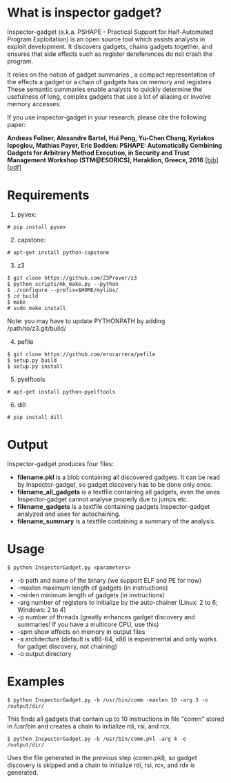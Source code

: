 # What is inspector gadget?

Inspector-gadget (a.k.a. PSHAPE - Practical Support for Half-Automated Program Exploitation) 
is an open source tool  which  assists  analysts  in  exploit  development.  It 
discovers gadgets, chains gadgets together, and ensures that side effects
such  as  register  dereferences  do  not  crash  the  program.  

It relies on the notion of gadget summaries , a compact representation
of the effects a gadget or a chain of gadgets has on memory and registers
These semantic summaries enable analysts to quickly determine the
usefulness of long, complex gadgets that use a lot of aliasing or involve
memory accesses.

If you use inspector-gadget in your research, please cite the following paper:

**Andreas Follner, Alexandre Bartel, Hui Peng, Yu-Chen Chang, Kyriakos Ispoglou, Mathias Payer, Eric Bodden: PSHAPE: Automatically Combining Gadgets for Arbitrary Method Execution, in Security and Trust Management Workshop (STM@ESORICS), Heraklion, Greece, 2016** 
[\[bib\]](https://www.abartel.net/static/p/stm2016-combiningGadgets.bib.txt) [\[pdf\]](https://www.abartel.net/static/p/stm2016-combiningGadgets.pdf)

# Requirements

1) pyvex: 
```console
# pip install pyvex
```

2) capstone: 
```console
# apt-get install python-capstone
```

3) z3
```console
$ git clone https://github.com/Z3Prover/z3
$ python scripts/mk_make.py --python
$ ./configure --prefix=$HOME/mylibs/
$ cd build
$ make
# sudo make install
```
Note: you may have to update PYTHONPATH by adding /path/to/z3.git/build/

4) pefile
```console
$ git clone https://github.com/erocarrera/pefile
$ setup.py build
$ setup.py install
```

5) pyelftools
```console
# apt-get install python-pyelftools
```


6) dill
```console
# pip install dill
```

# Output

Inspector-gadget produces four files:

* **filename.pkl** is a blob containing all discovered gadgets. It can be read by Inspector-gadget, so gadget discovery has to be done only once.
* **filename_all_gadgets** is a textfile containing all gadgets, even the ones Inspector-gadget cannot analyse properly due to jumps etc.
* **filename_gadgets** is a textfile containing gadgets Inspector-gadget analyzed and uses for autochaining.
* **filename_summary** is a textfile containing a summary of the analysis.


# Usage

```console
$ python InspectorGadget.py <parameters>
```
* -b path and name of the binary (we support ELF and PE for now)
* -maxlen maximum length of gadgets (in instructions)
* -minlen minimum length of gadgets (in instructions)
* -arg number of registers to initialize by the auto-chainer (Linux: 2 to 6; Windows: 2 to 4)
* -p number of threads (greatly enhances gadget discovery and summaries! If you have a multicore CPU, use this)
* -spm show effects on memory in output files
* -a architecture (default is x86-64, x86 is experimental and only works for gadget discovery, not chaining)
* -o output directory


# Examples

```console
$ python InspectorGadget.py -b /usr/bin/comm -maxlen 10 -arg 3 -o /output/dir/
```
This finds all gadgets that contain up to 10 instructions in file "comm" stored in /usr/bin and creates a chain to initialize rdi, rsi, and rcx.

```console
$ python InspectorGadget.py -b /usr/bin/comm.pkl -arg 4 -o /output/dir/
```
Uses the file generated in the previous step (comm.pkl), so gadget discovery is skipped and a chain to initialize rdi, rsi, rcx, and rdx is generated.


